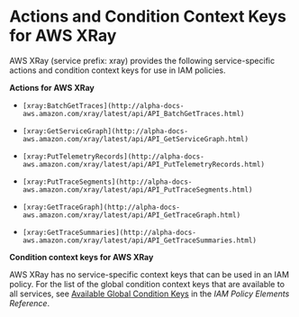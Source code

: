 # Actions and Condition Context Keys for AWS XRay<a name="list_xray"></a>

AWS XRay \(service prefix: xray\) provides the following service\-specific actions and condition context keys for use in IAM policies\.

**Actions for AWS XRay**

+ `[xray:BatchGetTraces](http://alpha-docs-aws.amazon.com/xray/latest/api/API_BatchGetTraces.html)`

+ `[xray:GetServiceGraph](http://alpha-docs-aws.amazon.com/xray/latest/api/API_GetServiceGraph.html)`

+ `[xray:PutTelemetryRecords](http://alpha-docs-aws.amazon.com/xray/latest/api/API_PutTelemetryRecords.html)`

+ `[xray:PutTraceSegments](http://alpha-docs-aws.amazon.com/xray/latest/api/API_PutTraceSegments.html)`

+ `[xray:GetTraceGraph](http://alpha-docs-aws.amazon.com/xray/latest/api/API_GetTraceGraph.html)`

+ `[xray:GetTraceSummaries](http://alpha-docs-aws.amazon.com/xray/latest/api/API_GetTraceSummaries.html)`

**Condition context keys for AWS XRay**

AWS XRay has no service\-specific context keys that can be used in an IAM policy\. For the list of the global condition context keys that are available to all services, see [Available Global Condition Keys](reference_policies_condition-keys.md#AvailableKeys) in the *IAM Policy Elements Reference*\.